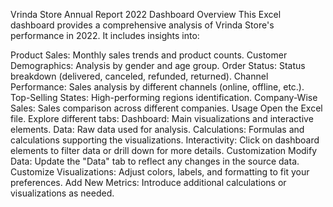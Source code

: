 Vrinda Store Annual Report 2022 Dashboard
Overview
This Excel dashboard provides a comprehensive analysis of Vrinda Store's performance in 2022. It includes insights into:

Product Sales: Monthly sales trends and product counts.
Customer Demographics: Analysis by gender and age group.
Order Status: Status breakdown (delivered, canceled, refunded, returned).
Channel Performance: Sales analysis by different channels (online, offline, etc.).
Top-Selling States: High-performing regions identification.
Company-Wise Sales: Sales comparison across different companies.
Usage
Open the Excel file.
Explore different tabs:
Dashboard: Main visualizations and interactive elements.
Data: Raw data used for analysis.
Calculations: Formulas and calculations supporting the visualizations.
Interactivity: Click on dashboard elements to filter data or drill down for more details.
Customization
Modify Data: Update the "Data" tab to reflect any changes in the source data.
Customize Visualizations: Adjust colors, labels, and formatting to fit your preferences.
Add New Metrics: Introduce additional calculations or visualizations as needed.
